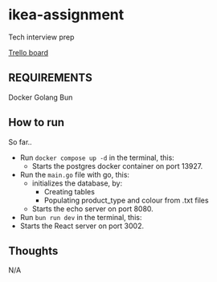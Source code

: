 # ikea-assignment
Tech interview prep

[Trello board](https://trello.com/b/8ku9FoK8/ikea-assignment)

## REQUIREMENTS
Docker
Golang
Bun

## How to run
So far..
- Run `docker compose up -d` in the terminal, this:
  - Starts the postgres docker container on port 13927.
- Run the `main.go` file with go, this:
  - initializes the database, by:
    - Creating tables
    - Populating product_type and colour from .txt files
  -  Starts the echo server on port 8080.
-  Run `bun run dev` in the terminal, this:
  - Starts the React server on port 3002.

## Thoughts
N/A
